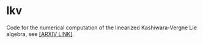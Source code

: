 # lkv
Code for the numerical computation of the linearized Kashiwara-Vergne Lie algebra, see [[ARXIV LINK]](https://arxiv.org/abs/2508.08081).

